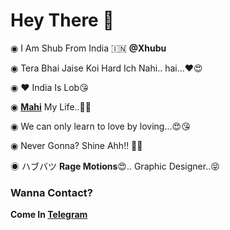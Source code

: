 # Hey There 👋
◉ I Am Shub From India 🇮🇳 **@Xhubu**

◉ Tera Bhai Jaise Koi Hard Ich Nahi.. hai...♥️😍

◉ ♥️ India Is Lob😘

◉ **[Mahi](https://t.me/Se_l_fie)** My Life..🤩😍
 
◉ We can only learn to love by loving...😍😘

◉ Never Gonna? Shine Ahh!! 💢🎯

◉ ハブバツ **Rage Motions**😍.. Graphic Designer..😝

### Wanna Contact? 
**Come In [Telegram](https://t.me/Xhubu)**
